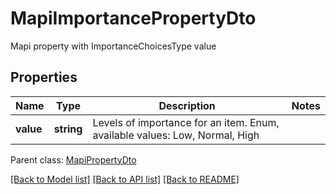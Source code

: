 # MapiImportancePropertyDto

Mapi property with ImportanceChoicesType value

## Properties
Name | Type | Description | Notes
---- | ---- | ----------- | -----
**value** | **string** | Levels of importance for an item. Enum, available values: Low, Normal, High | 

 Parent class: [MapiPropertyDto](MapiPropertyDto.md)



[[Back to Model list]](README.md#documentation-for-models) [[Back to API list]](README.md#documentation-for-api-endpoints) [[Back to README]](README.md)

